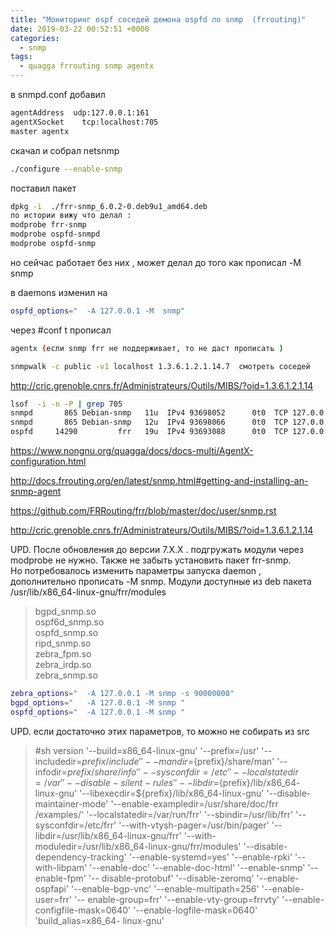 ```yaml
---
title: "Мониторинг ospf соседей демона ospfd по snmp  (frrouting)"
date: 2019-03-22 00:52:51 +0000
categories:
  - snmp
tags:
  - quagga frrouting snmp agentx
---
```


в snmpd.conf добавил
```bash
agentAddress  udp:127.0.0.1:161
agentXSocket    tcp:localhost:705
master agentx
```


скачал и собрал netsnmp
```bash
./configure --enable-snmp
```

поставил пакет 
```bash
dpkg -i  ./frr-snmp_6.0.2-0.deb9u1_amd64.deb 
по истории вижу что делал :
modprobe frr-snmp
modprobe ospfd-snmpd
modprobe ospfd-snmp
```
но сейчас работает без них , может делал до того как прописал -M snmp



в daemons изменил на
```bash
ospfd_options="  -A 127.0.0.1 -M  snmp"
```
через #conf t прописал
```bash
agentx (если snmp frr не поддерживает, то не даст прописать )
```

```bash
snmpwalk -c public -v1 localhost 1.3.6.1.2.1.14.7  смотреть соседей 
```
http://cric.grenoble.cnrs.fr/Administrateurs/Outils/MIBS/?oid=1.3.6.1.2.1.14

```bash
lsof  -i -n -P | grep 705
snmpd       865 Debian-snmp   11u  IPv4 93698052      0t0  TCP 127.0.0.1:705 (LISTEN)
snmpd       865 Debian-snmp   12u  IPv4 93698066      0t0  TCP 127.0.0.1:705->127.0.0.1:51502 (ESTABLISHED)
ospfd     14290         frr   19u  IPv4 93693088      0t0  TCP 127.0.0.1:51502->127.0.0.1:705 (ESTABLISHED)
```



 https://www.nongnu.org/quagga/docs/docs-multi/AgentX-configuration.html

 http://docs.frrouting.org/en/latest/snmp.html#getting-and-installing-an-snmp-agent

 https://github.com/FRRouting/frr/blob/master/doc/user/snmp.rst

 http://cric.grenoble.cnrs.fr/Administrateurs/Outils/MIBS/?oid=1.3.6.1.2.1.14
 
 UPD.  После обновления до версии 7.X.X . подгружать модули через modprobe не нужно. Также не забыть установить пакет frr-snmp.  
 Но потребовалось изменить параметры запуска daemon , дополнительно прописать -M snmp.
 Модули доступные из deb пакета
  /usr/lib/x86_64-linux-gnu/frr/modules
  > bgpd_snmp.so  
  > ospf6d_snmp.so  
  > ospfd_snmp.so  
  > ripd_snmp.so  
  > zebra_fpm.so  
  > zebra_irdp.so	
  > zebra_snmp.so

 
 ```bash
zebra_options="  -A 127.0.0.1 -M snmp -s 90000000"
bgpd_options="   -A 127.0.0.1 -M snmp "
ospfd_options="  -A 127.0.0.1 -M snmp "
```
 UPD.
 если достаточно этих параметров, то можно не собирать из src
 > #sh version
 > '--build=x86_64-linux-gnu' '--prefix=/usr' '--includedir=${prefix}/include' '--mandir=${prefix}/share/man' '-- 
 > infodir=${prefix}/share/info' '--sysconfdir=/etc' '--localstatedir=/var' '--disable-silent-rules' '--libdir=${prefix}/lib/x86_64-
 > linux-gnu' '--libexecdir=${prefix}/lib/x86_64-linux-gnu' '--disable-maintainer-mode' '--enable-exampledir=/usr/share/doc/frr
 > /examples/' '--localstatedir=/var/run/frr' '--sbindir=/usr/lib/frr' '--sysconfdir=/etc/frr' '--with-vtysh-pager=/usr/bin/pager' 
 > '--libdir=/usr/lib/x86_64-linux-gnu/frr' '--with-moduledir=/usr/lib/x86_64-linux-gnu/frr/modules' '--disable-dependency-tracking' 
 > '--enable-systemd=yes' '--enable-rpki' '--with-libpam' '--enable-doc' '--enable-doc-html' '--enable-snmp' '--enable-fpm' '--
 > disable-protobuf' '--disable-zeromq' '--enable-ospfapi' '--enable-bgp-vnc' '--enable-multipath=256' '--enable-user=frr' '--
 > enable-group=frr' '--enable-vty-group=frrvty' '--enable-configfile-mask=0640' '--enable-logfile-mask=0640' 'build_alias=x86_64-
 > linux-gnu'
 
 
<!-- Yandex.Metrika counter --> <script type="text/javascript" > (function(m,e,t,r,i,k,a){m[i]=m[i]||function(){(m[i].a=m[i].a||[]).push(arguments)}; m[i].l=1*new Date();k=e.createElement(t),a=e.getElementsByTagName(t)[0],k.async=1,k.src=r,a.parentNode.insertBefore(k,a)}) (window, document, "script", "https://mc.yandex.ru/metrika/tag.js", "ym"); ym(53515717, "init", { clickmap:true, trackLinks:true, accurateTrackBounce:true, webvisor:true }); </script> <noscript><div><img src="https://mc.yandex.ru/watch/53515717" style="position:absolute; left:-9999px;" alt="" /></div></noscript> <!-- /Yandex.Metrika counter -->
